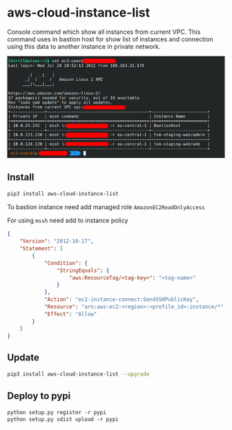 # aws-cloud-instance-list

Console command which show all instances from current VPC.
This command uses in bastion host for show list of instances and connection using this data to another instance in private network.

![list example](./example.png)

## Install
```bash
pip3 install aws-cloud-instance-list
```

To bastion instance need add managed role `AmazonEC2ReadOnlyAccess`

For using `mssh` need add to instance policy

```json
{
    "Version": "2012-10-17",
    "Statement": [
        {
            "Condition": {
                "StringEquals": {
                    "aws:ResourceTag/<tag-key>": "<tag-name>"
                }
            },
            "Action": "ec2-instance-connect:SendSSHPublicKey",
            "Resource": "arn:aws:ec2:<region>:<profile_id>:instance/*",
            "Effect": "Allow"
        }
    ]
}
```

## Update
```bash
pip3 install aws-cloud-instance-list --upgrade
```

## Deploy to pypi

```
python setup.py register -r pypi
python setup.py sdist upload -r pypi
```